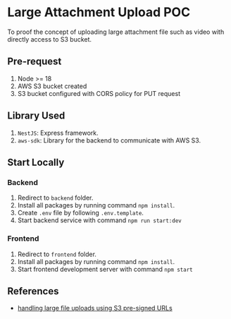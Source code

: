# Large Attachment Upload POC

To proof the concept of uploading large attachment file such as video with directly access to S3 bucket.

## Pre-request

1. Node >= 18
2. AWS S3 bucket created
3. S3 bucket configured with CORS policy for PUT request

## Library Used

1. `NestJS`: Express framework.
2. `aws-sdk`: Library for the backend to communicate with AWS S3.

## Start Locally

### Backend

1. Redirect to `backend` folder.
2. Install all packages by running command `npm install`.
3. Create `.env` file by following `.env.template`.
4. Start backend service with command `npm run start:dev`

### Frontend

1. Redirect to `frontend` folder.
2. Install all packages by running command `npm install`.
3. Start frontend development server with command `npm start`

## References

- [handling large file uploads using S3 pre-signed URLs](https://www.pullrequest.com/blog/handling-large-file-uploads-in-react-securely-using-aws-s3-pre-signed-urls/#:~:text=Uploading%20large%20files%20in%20a,a%20high%20level%20of%20security)
